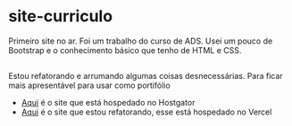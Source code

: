 # site-curriculo
Primeiro site no ar. 
Foi um trabalho do curso de ADS. Usei um pouco de Bootstrap e o conhecimento básico que tenho de HTML e CSS.

##
Estou refatorando e arrumando algumas coisas desnecessárias.
Para ficar mais apresentável para usar como portifólio
<ul>
  <li><a href="http://curriculosorin.com.br/">Aqui</a> é o site que está hospedado no Hostgator</li>
  <li><a href="https://site-curriculo-ref.vercel.app/">Aqui</a> é o site que estou refatorando, esse está hospedado no Vercel </li>
</ul>


